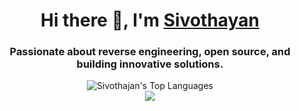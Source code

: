 <h1 align="center">Hi there 👋, I'm <a href="https://sivothajan.me">Sivothayan</a></h1>

<h3 align="center">Passionate about reverse engineering, open source, and building innovative solutions.</h3>

<div align="center">
 <img alt="Sivothajan's Top Languages" src="https://gh.readme.stats.sivothajan.me/api/top-langs/?username=Sivothajan&theme=dark&hide_border=true&layout=compact&count_private=true&langs_count=10&size_weight=0.5&count_weight=0.5" />
 <!--img src="https://gh.readme.streak.stats.sivothajan.me?user=sivothajan&theme=dark&hide_border=true&date_format=M%20j%5B%2C%20Y%5D" /-->
</div>

<div align="center">
 <img src="https://komarev.com/ghpvc/?username=Sivothajan&style=flat-square" />
</div>
